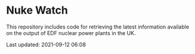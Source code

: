 # Nuke Watch

This repository includes code for retrieving the latest information available on the output of EDF nuclear power plants in the UK.

Last updated: 2021-09-12 06:08